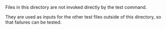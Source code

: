 Files in this directory are not invoked directly by the test command.

They are used as inputs for the other test files outside of this directory, so
that failures can be tested.

